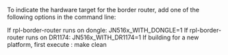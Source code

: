 To indicate the hardware target for the border router, add one of the following
options in the command line:

If rpl-border-router runs on dongle:
JN516x_WITH_DONGLE=1
If rpl-border-router runs on DR1174:
JN516x_WITH_DR1174=1
If building for a new platform, first execute : make clean
